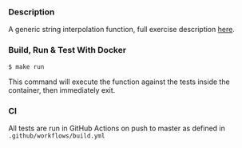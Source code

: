 ### Description

A generic string interpolation function, full exercise description [here](exercise-description.md).

### Build, Run & Test With Docker

```console
$ make run
```

This command will execute the function against the tests inside the container, then immediately exit.

### CI

All tests are run in GitHub Actions on push to master as defined in `.github/workflows/build.yml` 
